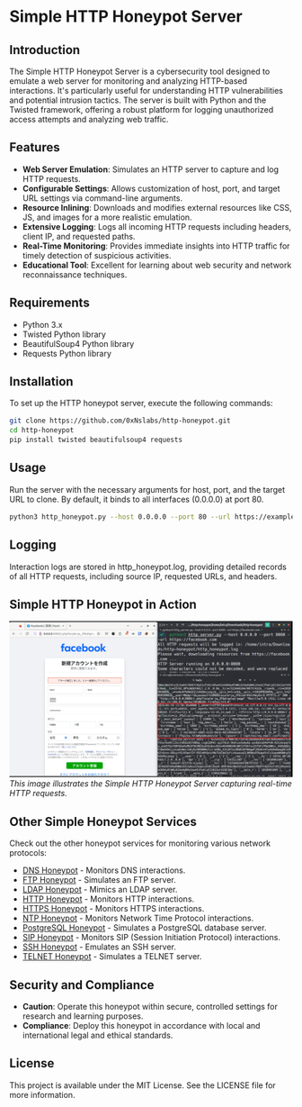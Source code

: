 # Simple HTTP Honeypot Server

## Introduction
The Simple HTTP Honeypot Server is a cybersecurity tool designed to emulate a web server for monitoring and analyzing HTTP-based interactions. It's particularly useful for understanding HTTP vulnerabilities and potential intrusion tactics. The server is built with Python and the Twisted framework, offering a robust platform for logging unauthorized access attempts and analyzing web traffic.

## Features
- **Web Server Emulation**: Simulates an HTTP server to capture and log HTTP requests.
- **Configurable Settings**: Allows customization of host, port, and target URL settings via command-line arguments.
- **Resource Inlining**: Downloads and modifies external resources like CSS, JS, and images for a more realistic emulation.
- **Extensive Logging**: Logs all incoming HTTP requests including headers, client IP, and requested paths.
- **Real-Time Monitoring**: Provides immediate insights into HTTP traffic for timely detection of suspicious activities.
- **Educational Tool**: Excellent for learning about web security and network reconnaissance techniques.

## Requirements
- Python 3.x
- Twisted Python library
- BeautifulSoup4 Python library
- Requests Python library

## Installation
To set up the HTTP honeypot server, execute the following commands:

```bash
git clone https://github.com/0xNslabs/http-honeypot.git
cd http-honeypot
pip install twisted beautifulsoup4 requests
```

## Usage
Run the server with the necessary arguments for host, port, and the target URL to clone. 
By default, it binds to all interfaces (0.0.0.0) at port 80.

```bash
python3 http_honeypot.py --host 0.0.0.0 --port 80 --url https://example.com
```

## Logging
Interaction logs are stored in http_honeypot.log, providing detailed records of all HTTP requests, including source IP, requested URLs, and headers.

## Simple HTTP Honeypot in Action
![Simple HTTP Honeypot in Action](https://raw.githubusercontent.com/0xNslabs/http-honeypot/main/PoC.png)
*This image illustrates the Simple HTTP Honeypot Server capturing real-time HTTP requests.*

## Other Simple Honeypot Services

Check out the other honeypot services for monitoring various network protocols:

- [DNS Honeypot](https://github.com/0xNslabs/dns-honeypot) - Monitors DNS interactions.
- [FTP Honeypot](https://github.com/0xNslabs/ftp-honeypot) - Simulates an FTP server.
- [LDAP Honeypot](https://github.com/0xNslabs/ldap-honeypot) - Mimics an LDAP server.
- [HTTP Honeypot](https://github.com/0xNslabs/http-honeypot) - Monitors HTTP interactions.
- [HTTPS Honeypot](https://github.com/0xNslabs/https-honeypot) - Monitors HTTPS interactions.
- [NTP Honeypot](https://github.com/0xNslabs/ntp-honeypot) - Monitors Network Time Protocol interactions.
- [PostgreSQL Honeypot](https://github.com/0xNslabs/postgresql-honeypot) - Simulates a PostgreSQL database server.
- [SIP Honeypot](https://github.com/0xNslabs/sip-honeypot) - Monitors SIP (Session Initiation Protocol) interactions.
- [SSH Honeypot](https://github.com/0xNslabs/ssh-honeypot) - Emulates an SSH server.
- [TELNET Honeypot](https://github.com/0xNslabs/telnet-honeypot) - Simulates a TELNET server.

## Security and Compliance
- **Caution**: Operate this honeypot within secure, controlled settings for research and learning purposes.
- **Compliance**: Deploy this honeypot in accordance with local and international legal and ethical standards.

## License
This project is available under the MIT License. See the LICENSE file for more information.